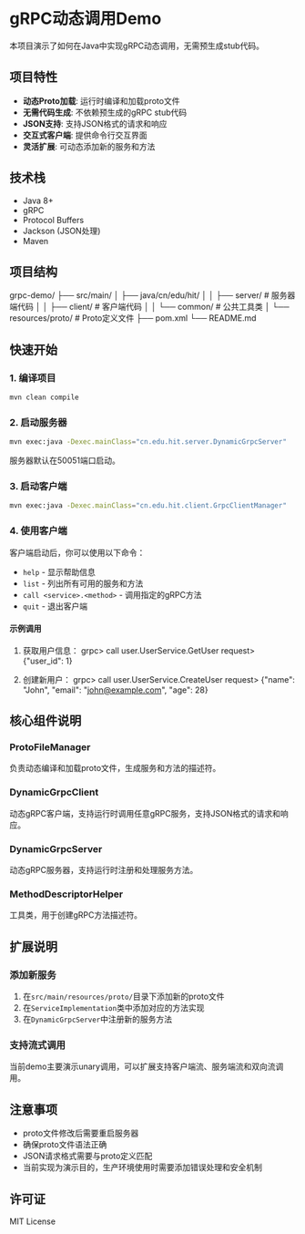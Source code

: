 # gRPC动态调用Demo

本项目演示了如何在Java中实现gRPC动态调用，无需预生成stub代码。

## 项目特性

- **动态Proto加载**: 运行时编译和加载proto文件
- **无需代码生成**: 不依赖预生成的gRPC stub代码
- **JSON支持**: 支持JSON格式的请求和响应
- **交互式客户端**: 提供命令行交互界面
- **灵活扩展**: 可动态添加新的服务和方法

## 技术栈

- Java 8+
- gRPC
- Protocol Buffers
- Jackson (JSON处理)
- Maven

## 项目结构 
grpc-demo/
├── src/main/
│ ├── java/cn/edu/hit/
│ │ ├── server/ # 服务器端代码
│ │ ├── client/ # 客户端代码
│ │ └── common/ # 公共工具类
│ └── resources/proto/ # Proto定义文件
├── pom.xml
└── README.md


## 快速开始

### 1. 编译项目

```bash
mvn clean compile
```

### 2. 启动服务器

```bash
mvn exec:java -Dexec.mainClass="cn.edu.hit.server.DynamicGrpcServer"
```

服务器默认在50051端口启动。

### 3. 启动客户端

```bash
mvn exec:java -Dexec.mainClass="cn.edu.hit.client.GrpcClientManager"
```

### 4. 使用客户端

客户端启动后，你可以使用以下命令：

- `help` - 显示帮助信息
- `list` - 列出所有可用的服务和方法
- `call <service>.<method>` - 调用指定的gRPC方法
- `quit` - 退出客户端

#### 示例调用

1. 获取用户信息：
grpc> call user.UserService.GetUser
request> {"user_id": 1}

2. 创建新用户：
grpc> call user.UserService.CreateUser
request> {"name": "John", "email": "john@example.com", "age": 28}

## 核心组件说明

### ProtoFileManager
负责动态编译和加载proto文件，生成服务和方法的描述符。

### DynamicGrpcClient
动态gRPC客户端，支持运行时调用任意gRPC服务，支持JSON格式的请求和响应。

### DynamicGrpcServer
动态gRPC服务器，支持运行时注册和处理服务方法。

### MethodDescriptorHelper
工具类，用于创建gRPC方法描述符。

## 扩展说明

### 添加新服务

1. 在`src/main/resources/proto/`目录下添加新的proto文件
2. 在`ServiceImplementation`类中添加对应的方法实现
3. 在`DynamicGrpcServer`中注册新的服务方法

### 支持流式调用

当前demo主要演示unary调用，可以扩展支持客户端流、服务端流和双向流调用。

## 注意事项

- proto文件修改后需要重启服务器
- 确保proto文件语法正确
- JSON请求格式需要与proto定义匹配
- 当前实现为演示目的，生产环境使用时需要添加错误处理和安全机制

## 许可证

MIT License